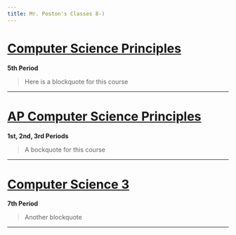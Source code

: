 ```yaml
---
title: Mr. Poston's Classes 8-)
---
```


# [Computer Science Principles](https://sites.google.com/g.risd.org/computer-science-principles)

**5th Period**

> Here is a blockquote for this course

---

# [AP Computer Science Principles](https://sites.google.com/g.risd.org/APCSP-2020-2021)

**1st, 2nd, 3rd Periods**

> A bockquote for this course

---

# [Computer Science 3](https://sites.google.com/g.risd.org/computer-science-3)

**7th Period**

> Another blockquote

---
